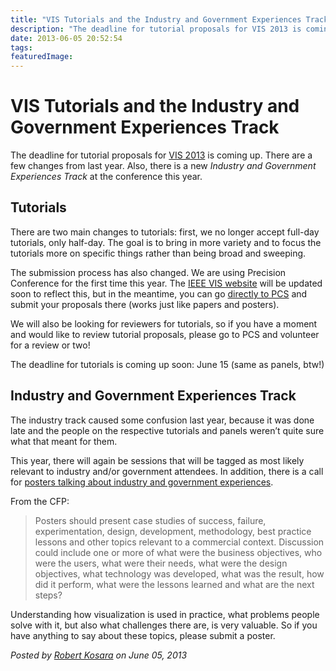 ```yaml
---
title: "VIS Tutorials and the Industry and Government Experiences Track"
description: "The deadline for tutorial proposals for VIS 2013 is coming up. There are a few changes from last year. Also, there is a new Industry and Government Experiences Track at the conference this year."
date: 2013-06-05 20:52:54
tags: 
featuredImage: 
---
```


# VIS Tutorials and the Industry and Government Experiences Track

The deadline for tutorial proposals for <a href="http://ieeevis.org">VIS 2013</a> is coming up. There are a few changes from last year. Also, there is a new <em>Industry and Government Experiences Track</em> at the conference this year.

## Tutorials

There are two main changes to tutorials: first, we no longer accept full-day tutorials, only half-day. The goal is to bring in more variety and to focus the tutorials more on specific things rather than being broad and sweeping.

The submission process has also changed. We are using Precision Conference for the first time this year. The <a href="http://ieeevis.org/year/2013/info/call-participation/tutorials">IEEE VIS website</a> will be updated soon to reflect this, but in the meantime, you can go <a href="https://precisionconference.com/~vgtc/">directly to PCS</a> and submit your proposals there (works just like papers and posters).

We will also be looking for reviewers for tutorials, so if you have a moment and would like to review tutorial proposals, please go to PCS and volunteer for a review or two!

The deadline for tutorials is coming up soon: June 15 (same as panels, btw!)

## Industry and Government Experiences Track

The industry track caused some confusion last year, because it was done late and the people on the respective tutorials and panels weren’t quite sure what that meant for them.

This year, there will again be sessions that will be tagged as most likely relevant to industry and/or government attendees. In addition, there is a call for <a href="http://ieeevis.org/year/2013/info/call-participation/industry-and-government-track">posters talking about industry and government experiences</a>.

From the CFP:

>	Posters should present case studies of success, failure, experimentation, design, development, methodology, best practice lessons and other topics relevant to a commercial context. Discussion could include one or more of what were the business objectives, who were the users, what were their needs, what were the design objectives, what technology was developed, what was the result, how did it perform, what were the lessons learned and what are the next steps?

Understanding how visualization is used in practice, what problems people solve with it, but also what challenges there are, is very valuable. So if you have anything to say about these topics, please submit a poster.


_Posted by <a href="/about">Robert Kosara</a> on June 05, 2013_


